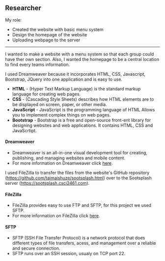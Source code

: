 ## Researcher
My role:
* Created the website with basic menu system
* Design the homepage of the website
* Uploading webpage to the server
***
I wanted to make a website with a menu system so that each group could have ther own section. Also, I wanted the homepage to be a central location to find every teams information. 

I used Dreamweaver because it incorporates HTML, CSS, Javascript, Bootstrap, JQuery into one application and is easy to use.
* **HTML** - (Hyper Text Markup Language) is the standard markup language for creating web pages.
* **CSS** - (Cascading Style Sheets) describes how HTML elements are to be displayed on screen, paper, or other media.
* **JavaScript** - JavaScript is the programming language of HTML Allows you to implement complex things on web pages.
* **Bootstrap** - Bootstrap is a free and open-source front-ent library for designing websites and web applications. It contains HTML, CSS and JavaScrtipt.

#### Dreamweaver
* Dreamweaver is an all-in-one visual development tool for creating, publishing, and managing websites and mobile content.
* For more information on Dreamweaver click [here](https://helpx.adobe.com/dreamweaver/how-to/what-is-dreamweaver.html).












I used FileZilla to transfer the files from the website's GitHub repository (https://github.com/taimaishuze/sootsplash.html) over to the Sootsplash server (https://sootsplash.csci2461.com).

#### FileZilla
* FileZilla provides easy to use FTP and SFTP, for this project we used SFTP.
* For more information on FileZilla click [here](https://filezilla-project.org/).
#### SFTP
* SFTP (SSH File Transfer Protocol) is a network protocol that does different types of file transfers, acess, and management over a reliable and secure connection.
* SFTP runs over an SSH session, usualy on TCP port 22.

